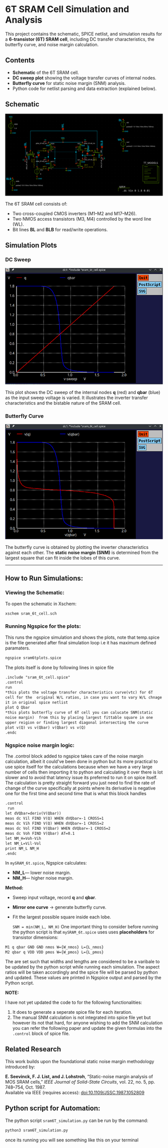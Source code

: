 # 6T SRAM Cell Simulation and Analysis

This project contains the schematic, SPICE netlist, and simulation results for a **6-transistor (6T) SRAM cell**, including DC transfer characteristics, the butterfly curve, and noise margin calculation.

## Contents

- **Schematic** of the 6T SRAM cell.
- **DC sweep plot** showing the voltage transfer curves of internal nodes.
- **Butterfly curve** for static noise margin (SNM) analysis.
- Python code for netlist parsing and data extraction (explained below).

## Schematic

![SRAM Schematic](docs/images/sram_6t_dc_analysis.png)

The 6T SRAM cell consists of:
- Two cross-coupled CMOS inverters (M1–M2 and M17–M26).
- Two NMOS access transistors (M3, M4) controlled by the word line (WL).
- Bit lines **BL** and **BLB** for read/write operations.

## Simulation Plots

### DC Sweep
![DC Sweep](docs/images/dc_analysis_sram.png)

This plot shows the DC sweep of the internal nodes **q** (red) and **qbar** (blue) as the input sweep voltage is varied. It illustrates the inverter transfer characteristics and the bistable nature of the SRAM cell.

### Butterfly Curve
![Butterfly Curve](docs/images/butterfly_curve_sram.png)

The butterfly curve is obtained by plotting the inverter characteristics against each other. The **static noise margin (SNM)** is determined from the largest square that can fit inside the lobes of this curve.

---

## How to Run Simulations:

### Viewing the Schematic:
To open the schematic in Xschem:
```bash
xschem sram_6t_cell.sch
```
### Running Ngspice for the plots:
This runs the ngspice simulation and shows the plots, note that temp.spice is the file generated after final simulation loop i.e it has maximum defined paramaters. 
```bash
ngspice sram6tplots.spice
```
The plots itself is done by following lines in spice file
```spice
.include "sram_6t_cell.spice"
.control
run
*this plots the voltage transfer characteristics curve(vtc) for 6T cell for the  original W/L ratios, in case you want to vary W/L chnage it in original spice netlist
plot Q Qbar 
*this plots butterfly curve of 6T cell you can calucate SNM(static noise margin)  from this by placing largest fittable square in one upper reigion or finding largest diagonal intersecting the curve
plot v(Q) vs v(Qbar) v(Qbar) vs v(Q) 
.endc
```
### Ngspice noise margin logic:
The .control block added to ngspice takes care of the noise margin calculation, albeit it could've been done in python but its more practical to use spice itself for the calculations because when we have a very large number of cells then importing it to python and calculating it over there is lot slower and to avoid that latency issue its preferred to run it on spice itself.
The calculation is pretty straight forward you just need to find the rate of change of the curve specifically at points where its derivative is negative one for the first time and second time that is what this block handles
```spice
.control
 run
let dVQbar=deriv(V(Qbar))
meas dc Vil FIND V(Q) WHEN dVQbar=-1 CROSS=1
meas dc Vih FIND V(Q) WHEN dVQbar=-1 CROSS=2
meas dc Vol FIND V(Qbar) WHEN dVQbar=-1 CROSS=2
meas dc Voh FIND V(Qbar) AT=0.1
let NM_H=Voh-Vih
let NM_L=Vil-Vol
print NM_L NM_H
.endc
```
In ```mySRAM_6t.spice```, Ngspice calculates:

- **NM_L**— lower noise margin.
- **NM_H**— higher noise margin.

**Method:**
  - Sweep input voltage, record **q** and **qbar**.
  - **Mirror one curve** → generate butterfly curve.
  - Fit the largest possible square inside each lobe.

     ```SNM = min(NM_L, NM_H)```
One important thing to consider before running the python script is that ```mySRAM_6t.spice``` uses  uses **placeholders** for transistor dimensions:
```spice
M1 q qbar GND GND nmos W={W_nmos} L={L_nmos}
M2 qbar q VDD VDD pmos W={W_pmos} L={L_pmos}
```
The are set such that widths and lengths are considered to be a varibale to be updated by the python script while running each simulation. The aspect ratios will be taken accordingly and the spice file will be parsed by python and updated. These values are printed in Ngspice output and parsed by the Python script.

**NOTE:**

I have not yet updated the code to for the following functionalities:
1. It does to generate a seperate spice file for each iteration.
2. The manual SNM calculation is not integrated into spice file yet but however its not that hard, for anyone wishing to add the SNM calculation you can refer the following paper and update the given formulas into the ```.control``` block of spice file.
##  Related Research

This work builds upon the foundational static noise margin methodology introduced by:

**E. Seevinck, F. J. List, and J. Lohstroh**, “Static-noise margin analysis of MOS SRAM cells,” *IEEE Journal of Solid-State Circuits*, vol. 22, no. 5, pp. 748–754, Oct. 1987.  
Available via IEEE (requires access): [doi:10.1109/JSSC.1987.1052809](https://doi.org/10.1109/JSSC.1987.1052809)

## Python script for Automation:
The python script ```sram6T_simulation.py``` can be run by the command:
```python
python3 sram6T_simulation.py
```
once its running you will see something like this on your terminal







